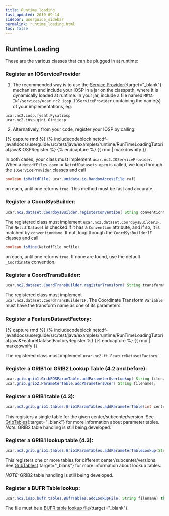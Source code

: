 ```yaml
---
title: Runtime loading
last_updated: 2019-09-14
sidebar: userguide_sidebar
permalink: runtime_loading.html
toc: false
---
```

## Runtime Loading

These are the various classes that can be plugged in at runtime:

### Register an IOServiceProvider

1) The recommended way is to use the [Service Provider](https://docs.oracle.com/javase/tutorial/ext/basics/spi.html){:target="_blank"}
mechanism and include your IOSP in a jar on the classpath, where it is dynamically loaded at runtime. In your
jar, include a file named `META-INF/services/ucar.nc2.iosp.IOServiceProvider` containing the
name(s) of your implementations, eg:

~~~
ucar.nc2.iosp.fysat.Fysatiosp
ucar.nc2.iosp.gini.Giniiosp
~~~

2) Alternatively, from your code, register your IOSP by calling:

{% capture rmd %}
{% includecodeblock netcdf-java&docs/userguide/src/test/java/examples/runtime/RunTimeLoadingTutorial.java&IOSPRegister %}
{% endcapture %}
{{ rmd | markdownify }}

In both cases, your class must implement `ucar.nc2.IOServiceProvider`. 
When a `NetcdfFiles.open` or `NetcdfDatasets.open` is called, we loop through the `IOServiceProvider` classes and call

~~~java
boolean isValidFile( ucar.unidata.io.RandomAccessFile raf)
~~~

on each, until one returns `true`. This method must be fast and accurate.

### Register a CoordSysBuilder:
~~~java
ucar.nc2.dataset.CoordSysBuilder.registerConvention( String conventionName, String className);
~~~ 
The registered class must implement `ucar.nc2.dataset.CoordSysBuilderIF`. The `NetcdfDataset` is checked if it has a `Convention` attribute, and if so, 
it is matched by `conventionName`. If not, loop through the `CoordSysBuilderIF` classes and call

~~~java
boolean isMine(NetcdfFile ncfile) 
~~~

on each, until one returns `true`. If none are found, use the default `_Coordinate` convention.

### Register a CoordTransBuilder:
~~~java
ucar.nc2.dataset.CoordTransBuilder.registerTransform( String transformName, String className);
~~~

The registered class must implement `ucar.nc2.dataset.CoordTransBuilderIF`. The Coordinate Transform `Variable` must have the transform name as one of its parameters.

### Register a FeatureDatasetFactory:
{% capture rmd %}
{% includecodeblock netcdf-java&docs/userguide/src/test/java/examples/runtime/RunTimeLoadingTutorial.java&FeatureDatasetFactoryRegister %}
{% endcapture %}
{{ rmd | markdownify }}

The registered class must implement `ucar.nc2.ft.FeatureDatasetFactory`.

### Register a GRIB1 or GRIB2 Lookup Table (4.2 and before):
~~~java
ucar.grib.grib1.GribPDSParamTable.addParameterUserLookup( String filename);
ucar.grib.grib2.ParameterTable.addParametersUser( String filename);
~~~  

### Register a GRIB1 table (4.3):
~~~java
ucar.nc2.grib.grib1.tables.Grib1ParamTables.addParameterTable(int center, int subcenter, int tableVersion, String tableFilename);
~~~

This registers a single table for the given center/subcenter/version.
See [GribTables](../developer/grib_tables.html){:target="_blank"} for more information about parameter tables.
*Note:* GRIB2 table handling is still being developed.

### Register a GRIB1 lookup table (4.3):
~~~java
ucar.nc2.grib.grib1.tables.Grib1ParamTables.addParameterTableLookup(String lookupFilename);
~~~

This registers one or more tables for different center/subcenter/versions.
See [GribTables](../developer/grib_tables.html){:target="_blank"} for more information about lookup tables.

*NOTE:* GRIB2 table handling is still being developed.

### Register a BUFR Table lookup:
~~~java
ucar.nc2.iosp.bufr.tables.BufrTables.addLookupFile( String filename) throws throws FileNotFoundException;
~~~

The file must be a [BUFR table lookup file](../developer/bufr_tables.html){:target="_blank"}.


